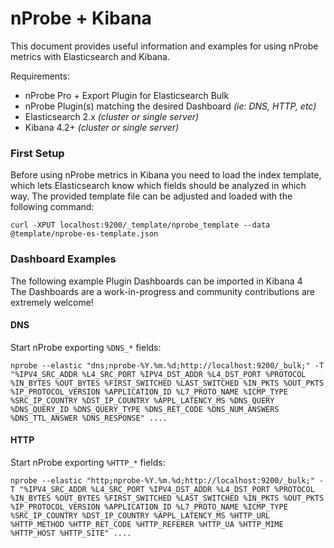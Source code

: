 # nProbe + Kibana
This document provides useful information and examples for using nProbe metrics with Elasticsearch and Kibana.

Requirements:

* nProbe Pro + Export Plugin for Elasticsearch Bulk
* nProbe Plugin(s) matching the desired Dashboard _(ie: DNS, HTTP, etc)_
* Elasticsearch 2.x _(cluster or single server)_
* Kibana 4.2+ _(cluster or single server)_

### First Setup
Before using nProbe metrics in Kibana you need to load the index template, which lets Elasticsearch know which fields should be analyzed in which way.
The provided template file can be adjusted and loaded with the following command:
```
curl -XPUT localhost:9200/_template/nprobe_template --data @template/nprobe-es-template.json
```

### Dashboard Examples
The following example Plugin Dashboards can be imported in Kibana 4 <br>
The Dashboards are a work-in-progress and community contributions are extremely welcome!

#### DNS
Start nProbe exporting ```%DNS_*``` fields:
```
nprobe --elastic "dns;nprobe-%Y.%m.%d;http://localhost:9200/_bulk;" -T "%IPV4_SRC_ADDR %L4_SRC_PORT %IPV4_DST_ADDR %L4_DST_PORT %PROTOCOL %IN_BYTES %OUT_BYTES %FIRST_SWITCHED %LAST_SWITCHED %IN_PKTS %OUT_PKTS %IP_PROTOCOL_VERSION %APPLICATION_ID %L7_PROTO_NAME %ICMP_TYPE %SRC_IP_COUNTRY %DST_IP_COUNTRY %APPL_LATENCY_MS %DNS_QUERY %DNS_QUERY_ID %DNS_QUERY_TYPE %DNS_RET_CODE %DNS_NUM_ANSWERS %DNS_TTL_ANSWER %DNS_RESPONSE" ....
```

#### HTTP
Start nProbe exporting ```%HTTP_*``` fields:
```
nprobe --elastic "http;nprobe-%Y.%m.%d;http://localhost:9200/_bulk;" -T "%IPV4_SRC_ADDR %L4_SRC_PORT %IPV4_DST_ADDR %L4_DST_PORT %PROTOCOL %IN_BYTES %OUT_BYTES %FIRST_SWITCHED %LAST_SWITCHED %IN_PKTS %OUT_PKTS %IP_PROTOCOL_VERSION %APPLICATION_ID %L7_PROTO_NAME %ICMP_TYPE %SRC_IP_COUNTRY %DST_IP_COUNTRY %APPL_LATENCY_MS %HTTP_URL %HTTP_METHOD %HTTP_RET_CODE %HTTP_REFERER %HTTP_UA %HTTP_MIME %HTTP_HOST %HTTP_SITE" ....
```

